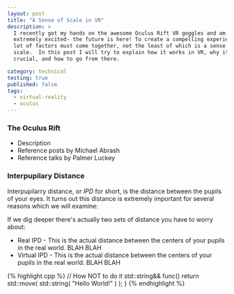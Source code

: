 ```yaml
---
layout: post
title: "A Sense of Scale in VR"
description: >
  I recently got my hands on the awesome Oculus Rift VR goggles and am
  extremely excited- the future is here! To create a compelling experience, a
  lot of factors must come together, not the least of which is a sense of
  scale.  In this post I will try to explain how it works in VR, why it's
  crucial, and how to go from there.

category: technical
testing: true
published: false
tags:
  - virtual-reality
  - oculus
---
```


### The Oculus Rift

* Description
* Reference posts by Michael Abrash
* Reference talks by Palmer Luckey

### Interpupilary Distance

Interpupilarry distance, or _IPD_ for short, is the distance between the pupils 
of your eyes. It turns out this distance is extremely important for several reasons which we will examine:


If we dig deeper there's actually two sets of distance you have to worry about:

* Real IPD - This is the actual distance between the centers of your pupils in
  the real world. BLAH BLAH
* Virtual IPD - This is the actual distance between the centers of your pupils in
  the real world. BLAH BLAH

{% highlight cpp %}
// How NOT to do it
std::string&& func()
    return std::move( std::string( "Hello World!" ) );
}
{% endhighlight %}
